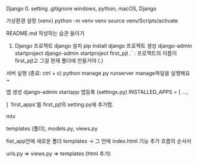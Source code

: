 Django
0. setting
.gitignore
windows, python, macOS, Django

가상환경 설정 (venv)
python -m venv venv source venv/Scripts/activate

README.md 작성하는 습관 들이기
1. Django 프로젝트
django 설치
pip install django
프로젝트 생성
django-admin startproject <pjt-name> <path>
django-admin startproject first_pjt .` : 프로젝트의 이름이 first_pjt고 그걸 현재 폴더에 만들거야 (.)

서버 실행 (종료: ctrl + c)
python manage.py runserver
manage파일을 실행해요~

앱 생성
django-admin startapp <app-name>
앱등록 (settings.py)
INSTALLED_APPS = [
    ...,

]
`first_apps'를 first_pjt의 setting.py에 추가함.

mtv

templates (폴더), models.py, views.py

fist_app안에 새로운 폴더 templates -> 그 안에 index.html
기능 추가 흐름의 순서서

urls.py => views.py => templates (html 추가)
